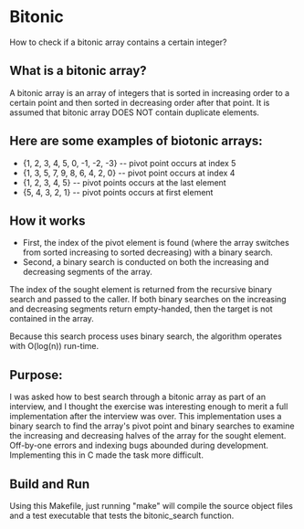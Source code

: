 # Bitonic
How to check if a bitonic array contains a certain integer? 

## What is a bitonic array?
A bitonic array is an array of integers that is sorted in increasing order to a certain point and then sorted in decreasing order after that point. It is assumed that bitonic array DOES NOT contain duplicate elements.
 
## Here are some examples of biotonic arrays:
* {1, 2, 3, 4, 5, 0, -1, -2, -3} 	 -- pivot point occurs at index 5
* {1, 3, 5, 7, 9, 8, 6, 4, 2, 0}	 -- pivot point occurs at index 4
* {1, 2, 3, 4, 5}		 			 -- pivot points occurs at the last element
* {5, 4, 3, 2, 1} 				 	 -- pivot points occurs at first element
 
## How it works
* First, the index of the pivot element is found (where the array switches from sorted increasing to sorted decreasing) with a binary search.
* Second, a binary search is conducted on both the increasing and decreasing segments of the array.

The index of the sought element is returned from the recursive binary search and passed to the caller. If both binary searches on the increasing and decreasing segments return empty-handed, then the target is not contained in the array.

Because this search process uses binary search, the algorithm operates with O(log(n)) run-time.

## Purpose: 
I was asked how to best search through a bitonic array as part of an interview, and I thought the exercise was interesting enough to merit a full implementation after the interview was over. This implementation uses a binary search to find the array's pivot point and binary searches to examine the increasing and decreasing halves of the array for the sought element. Off-by-one errors and indexing bugs abounded during development. Implementing this in C made the task more difficult. 

## Build and Run 
Using this Makefile, just running "make" will compile the source object files and a test executable that tests the bitonic_search function.
